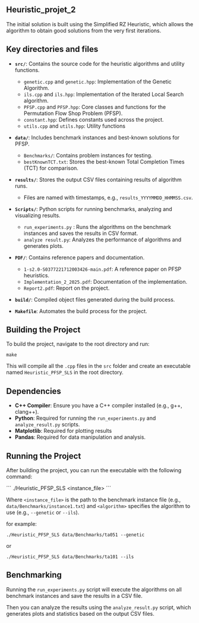 ## Heuristic_projet_2
The initial solution is built using the Simplified RZ Heuristic, which allows the algorithm to obtain good solutions from the very first iterations.


## Key directories and files
- **`src/`**: Contains the source code for the heuristic algorithms and utility functions.
  - `genetic.cpp` and `genetic.hpp`: Implementation of the Genetic Algorithm.
  - `ils.cpp` and `ils.hpp`: Implementation of the Iterated Local Search algorithm.
  - `PFSP.cpp` and `PFSP.hpp`: Core classes and functions for the Permutation Flow Shop Problem (PFSP).
  - `constant.hpp`: Defines constants used across the project.
  - `utils.cpp` and `utils.hpp`: Utility functions

- **`data/`**: Includes benchmark instances and best-known solutions for PFSP.
  - `Benchmarks/`: Contains problem instances for testing.
  - `bestKnownTCT.txt`: Stores the best-known Total Completion Times (TCT) for comparison.

- **`results/`**: Stores the output CSV files containing results of algorithm runs.
  - Files are named with timestamps, e.g., `results_YYYYMMDD_HHMMSS.csv`.

- **`Scripts/`**: Python scripts for running benchmarks, analyzing and visualizing results.
  - `run_experiments.py` : Runs the algorithms on the benchmark instances and saves the results in CSV format.
  - `analyze result.py`: Analyzes the performance of algorithms and generates plots.

- **`PDF/`**: Contains reference papers and documentation.
  - `1-s2.0-S0377221712003426-main.pdf`: A reference paper on PFSP heuristics.
  - `Implementation_2_2025.pdf`: Documentation of the implementation.
  - `Report2.pdf`: Report on the project.

- **`build/`**: Compiled object files generated during the build process.

- **`Makefile`**: Automates the build process for the project.



## Building the Project
To build the project, navigate to the root directory and run:

```
make
```

This will compile all the `.cpp` files in the `src` folder and create an executable named `Heuristic_PFSP_SLS` in the root directory.

## Dependencies
- **C++ Compiler**: Ensure you have a C++ compiler installed (e.g., g++, clang++).
- **Python**: Required for running the `run_experiments.py` and `analyze_result.py` scripts.
- **Matplotlib**: Required for plotting results
- **Pandas**: Required for data manipulation and analysis. 


## Running the Project

After building the project, you can run the executable with the following command:

´´´
./Heuristic_PFSP_SLS <instance_file> <algorithm>
´´´

Where `<instance_file>` is the path to the benchmark instance file (e.g., `data/Benchmarks/instance1.txt`) and `<algorithm>` specifies the algorithm to use (e.g., `--genetic` or `--ils`).

for example:
```
./Heuristic_PFSP_SLS data/Benchmarks/ta051 --genetic
```
or

```
./Heuristic_PFSP_SLS data/Benchmarks/ta101 --ils
```


## Benchmarking
Running the `run_experiments.py` script will execute the algorithms on all benchmark instances and save the results in a CSV file. 

Then you can analyze the results using the `analyze_result.py` script, which generates plots and statistics based on the output CSV files.
